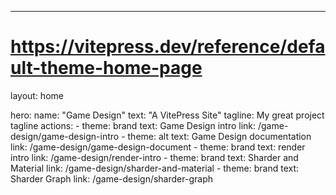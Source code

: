---
# https://vitepress.dev/reference/default-theme-home-page
layout: home

hero:
  name: "Game Design"
  text: "A VitePress Site"
  tagline: My great project tagline
  actions:
    - theme: brand
      text: Game Design intro
      link: /game-design/game-design-intro
    - theme: alt
      text: Game Design documentation
      link: /game-design/game-design-document
    - theme: brand
      text: render intro
      link: /game-design/render-intro
    - theme: brand
      text: Sharder and Material
      link: /game-design/sharder-and-material
    - theme: brand
      text: Sharder Graph
      link: /game-design/sharder-graph





